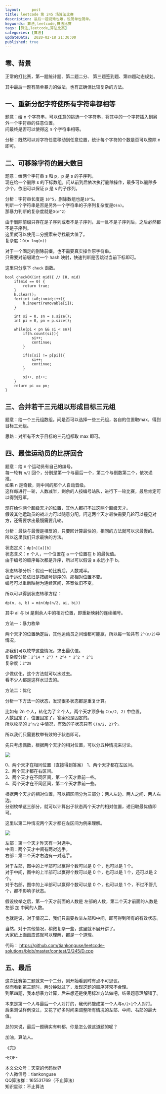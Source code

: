 ```yaml
---   
layout:     post  
title: leetcode 第 245 场算法比赛  
description: 最后一题说难也难，说简单也简单。   
keywords: 算法,leetcode,算法比赛  
tags: [算法,leetcode,算法比赛]    
categories: [算法]  
updateData:  2020-02-18 21:30:00  
published: true  
---  
```



## 零、背景  


正常的打比赛，第一题统计题、第二题二分、  第三题签到题、第四题动态规划。  


其中最后一题有简单暴力的做法，也有正确但比较复杂的方法。  



## 一、重新分配字符使所有字符串都相等  


题意：给 n 个字符串，可以任意的挑选一个字符串，将其中的一个字符插入到另外一个字符串的任意位置。  
问最终是否可以使得这 n 个字符串相等。  


分析：既然可以对字符任意移动到任意位置，统计每个字符的个数是否可以整除 n 即可。  


## 二、可移除字符的最大数目  


题意：给两个字符串 s 和 p，p 是 s 的子序列。  
现在给一个删除 s 的下标数组，问从前到后依次执行删除操作，最多可以删除多少个，依旧可以保证 p 是 s 的子序列。  


分析：字符串长度是 `10^5`，删除数组也是`10^5`。  
判断一个字符串是否是另外一个字符串的子序列复杂度是`O(n)`。  
那暴力判断的复杂度就是`O(n^2)`  


由于删除前缀只存在是子序列或者不是子序列，且一旦不是子序列后，之后必然都不是子序列。  
这里就可以使用二分搜索来寻找最大值了。  
复杂度：`O(n log(n))`


对于一个固定的删除前缀，也不需要真实操作原字符串。  
只需要对前缀建立一个 hash 映射，快速判断是否跳过当前下标即可。  


这里只分享下 `check` 函数。  


```
bool checkOK(int mid){ // [0, mid)
    if(mid == 0) {
        return true;
    }
    h.clear();
    for(int i=0;i<mid;i++){
        h.insert(removable[i]);
    }
    
    int si = 0, sn = s.size();
    int pi = 0, pn = p.size();
    
    while(pi < pn && si < sn){
        if(h.count(si)){
            si++;
            continue;
        }
        
        if(s[si] != p[pi]){
            si++;
            continue;
        }
        
        si++, pi++;
    }
    return pi == pn;
}
```


## 三、合并若干三元组以形成目标三元组  


题意：给一个三元组数组，问是否可以选择一些三元组，各自的位置取max，得到目标三元组。  


思路：对所有不大于目标的三元组都取 max 即可。  


## 四、最佳运动员的比拼回合  


题意：给 n 个运动员有自己的编号。  
每一轮有 `n/2` 回个，分别是第一个与最后一个，第二个与倒数第二个，依次递推。  
如果 n 是奇数，则中间的那个人自动晋级。  
这样每进行一轮，人数减半，剩余的人按编号站队，进行下一轮比赛，最后肯定可以得到冠军。  


现在给你两个超级天才的位置，其他人都打不过这两个超级天才。  
假设其他运动员的战斗力可以随意分配，问这两个天才最快需要几轮可以撞见对方，还需要求出最慢需要几轮。  


分析：最快与最慢是相反的，只要回计算最快的，相同的方法就可以求最慢的。  
所以这里我们只求最快的方法。  


状态定义：`dp[n][a][b]`  
状态含义：n 个人，一个位置在 a 一个位置在 b 的最优值。  
由于编号的顺序每次都是升序，所以可以假设 a 永远小于 b。  


状态转移分析：假设一轮比赛后，人数减半。  
由于运动员依旧是按编号排序的，那相对位置不变。  
编号可以重新映射为连续区间，答案依旧不变。  


所以可以得到状态转移方程：  


```
dp(n, a, b) = min(dp(n/2, ai, bi))  
```

其中 ai 与 bi 是剩余人中的相对位置，即重新映射的连续编号。  



方法一：暴力枚举


两个天才的位置确定后，其他运动员之间谁都可能赢，所以每一轮共有 `2^(n/2)`中情况。  


那我们可以枚举这些情况，求出最优值。  
复杂度分析：`2^14 * 2^7 * 2^4 * 2^2 * 2^1`  
复杂度：`2^28`  

少做优化，这个方法就可以水过去。  
看不少人都是这样水过去的。  


方法二：优化 


分析一下方法一的状态，发现很多状态都是重复计算。  


比如有 2n 个人，转化为了 2 个人，两个天才顶多有 `C(n/2, 2)` 中位置。  
人数固定了，位置固定了，答案也是固定的。  
所以枚举的 `2^n/2` 中情况，有效的子状态只有 `C(n/2, 2)`个。  


所以我们只需要枚举有效的子状态即可。  


先只考虑偶数，根据两个天才的相对位置，可以分五种情况来讨论。  



![](http://res.tiankonguse.com/images/2021/06/13/001.png)


0、两个天才在相同位置（直接得到答案）
1、两个天才都在左区间。  
2、两个天才都在右区间。  
3、两个天才在不同区间，第一个天才靠前一些。  
4、两个天才在不同区间，第二个天才靠前一些。  


根据两个天才的相对位置，可以把区间分为三部分：两人左边、两人之间、两人右边。  
分别枚举这三部分，就可以计算出子状态两个天才的相对位置，递归取最优值即可。  


这里以第二种情况两个天才都在左区间为例来理解。  


![](http://res.tiankonguse.com/images/2021/06/13/002.png)

左部：第一个天才昨天有一对选手。  
中间：两个天才中间有两对选手。  
右部：第二个天才右边有一对选手。  


对于左部，图中的上半部可以赢得个数可以是 0 个，也可以是 1 个。  
对于中间，图中的上半部可以赢得个数可以是 0 个，也可以是 1 个，还可以是 2 个。  
对于右部，图中的上半部可以赢得个数可以是 0 个，也可以是 1 个，不过不管几个，都不影响子状态。  


假设枚举之后，第一个天才前面的人数是 左部的人数，第二个天才前面的人数是左部 加 中间的人数。  



也就是说，对于情况二，我们只需要枚举左部和中间，即可得到所有的有效状态。  


当然，对于其他情况，稍微复杂一些，这里就不展开讲了。  
大家纸上画画应该就可以理解，都是一个道理。  


代码： https://github.com/tiankonguse/leetcode-solutions/blob/master/contest/2/245/D.cpp  


## 五、最后  


这次比赛第二题就来一个二分，刚开始看到时有点不可思议。  
然而看到第三题时，两分钟就过了，发现这题的顺序非常不合理。  
到第四题，我本想暴力计算，后来想还是使用标准方法做吧，结果题意理解错了。  


本来是第一个人与最后一个人对打的，我代码敲成第一个人与`n/2+1`个人对打。  
后来测试样例没过，又花了好多时间来调整所有情况的左部、中间、右部的最大值。  



总的来说，最后一题确实有韩都，你是怎么做这道题的呢？  


加油，算法人。  


《完》  


-EOF-  



本文公众号：天空的代码世界  
个人微信号：tiankonguse  
QQ算法群：165531769（不止算法）  
知识星球：不止算法  

